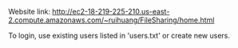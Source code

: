 Website link: http://ec2-18-219-225-210.us-east-2.compute.amazonaws.com/~ruihuang/FileSharing/home.html

To login, use existing users listed in 'users.txt' or create new users.
